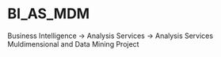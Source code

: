# BI_AS_MDM
Business Intelligence -> Analysis Services -> Analysis Services Muldimensional and Data Mining Project
